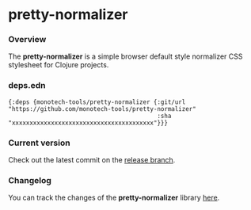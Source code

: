 
# pretty-normalizer

### Overview

The <strong>pretty-normalizer</strong> is a simple browser default style normalizer CSS stylesheet for Clojure projects.

### deps.edn

```
{:deps {monotech-tools/pretty-normalizer {:git/url "https://github.com/monotech-tools/pretty-normalizer"
                                          :sha     "xxxxxxxxxxxxxxxxxxxxxxxxxxxxxxxxxxxxxxxx"}}}
```

### Current version

Check out the latest commit on the [release branch](https://github.com/monotech-tools/pretty-normalizer/tree/release).

### Changelog

You can track the changes of the <strong>pretty-normalizer</strong> library [here](CHANGES.md).
